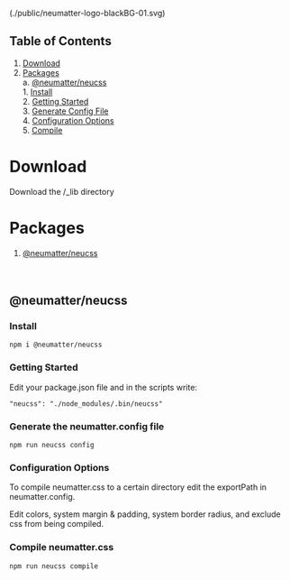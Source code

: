 (./public/neumatter-logo-blackBG-01.svg)

## Table of Contents
1. [ Download ](#download) <br />
2. [ Packages ](#packages) <br />
    a. [ @neumatter/neucss ](#neucss) <br />
        1. [ Install ](#install) <br />
        2. [ Getting Started ](#gettingstarted) <br />
        3. [ Generate Config File ](#genconfig) <br />
        4. [ Configuration Options ](#config) <br />
        5. [ Compile ](#compile) <br />

<a name="download"></a>
# Download
Download the /_lib directory

<a name="packages"></a>
# Packages
1. [ @neumatter/neucss ](#neucss) <br /><br /><br />

<a name="neucss"></a>
## @neumatter/neucss

<a name="install"></a>
### Install
    
    npm i @neumatter/neucss 

<a name="gettingstarted"></a>
### Getting Started
Edit your package.json file and in the scripts write:
    
    "neucss": "./node_modules/.bin/neucss"

<a name="genconfig"></a>
### Generate the neumatter.config file
    
    npm run neucss config

<a name="config"></a>
### Configuration Options
To compile neumatter.css to a certain directory edit the exportPath in neumatter.config.

Edit colors, system margin & padding, system border radius, and exclude css from being compiled.

<a name="compile"></a>
### Compile neumatter.css
    
    npm run neucss compile
